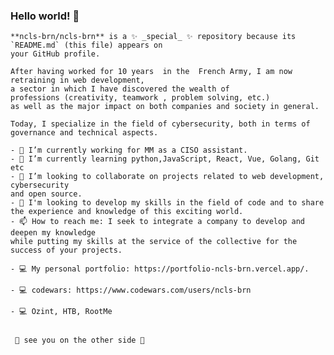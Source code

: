 ### Hello world!  👋

<html lang="en">
  <head>
  
    **ncls-brn/ncls-brn** is a ✨ _special_ ✨ repository because its `README.md` (this file) appears on
    your GitHub profile.

    After having worked for 10 years  in the  French Army, I am now retraining in web development,
    a sector in which I have discovered the wealth of       
    professions (creativity, teamwork , problem solving, etc.) 
    as well as the major impact on both companies and society in general. 

    Today, I specialize in the field of cybersecurity, both in terms of governance and technical aspects.
    
  </head>

  <body>

    - 🔭 I’m currently working for MM as a CISO assistant.
    - 🌱 I’m currently learning python,JavaScript, React, Vue, Golang, Git etc 
    - 👯 I’m looking to collaborate on projects related to web development, cybersecurity
    and open source. 
    - 🤔 I'm looking to develop my skills in the field of code and to share the experience and knowledge of this exciting world.
    - 📫 How to reach me: I seek to integrate a company to develop and deepen my knowledge
    while putting my skills at the service of the collective for the success of your projects.
    
    - 💻 My personal portfolio: https://portfolio-ncls-brn.vercel.app/.
    
    - 💻 codewars: https://www.codewars.com/users/ncls-brn

    - 💻 Ozint, HTB, RootMe 
    
    
     🚪 see you on the other side 🚪 

  </body>

</html>
